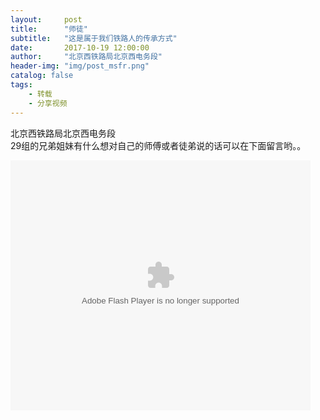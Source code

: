 ```yaml
---
layout:     post
title:      "师徒"
subtitle:   "这是属于我们铁路人的传承方式"
date:       2017-10-19 12:00:00
author:     "北京西铁路局北京西电务段"
header-img: "img/post_msfr.png"
catalog: false
tags:
    - 转载
    - 分享视频
---
```


北京西铁路局北京西电务段  
29组的兄弟姐妹有什么想对自己的师傅或者徒弟说的话可以在下面留言哟。。

<embed src="https://imgcache.qq.com/tencentvideo_v1/playerv3/TPout.swf?max_age=86400&v=20161117&vid=b0561qevbkg&auto=0" allowFullScreen="true" quality="high" width="480" height="400" align="middle" allowScriptAccess="always" type="application/x-shockwave-flash">
